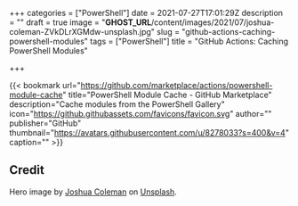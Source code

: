 +++
categories = ["PowerShell"]
date = 2021-07-27T17:01:29Z
description = ""
draft = true
image = "__GHOST_URL__/content/images/2021/07/joshua-coleman-ZVkDLrXGMdw-unsplash.jpg"
slug = "github-actions-caching-powershell-modules"
tags = ["PowerShell"]
title = "GitHub Actions: Caching PowerShell Modules"

+++




{{< bookmark url="https://github.com/marketplace/actions/powershell-module-cache" title="PowerShell Module Cache - GitHub Marketplace" description="Cache modules from the PowerShell Gallery" icon="https://github.githubassets.com/favicons/favicon.svg" author="" publisher="GitHub" thumbnail="https://avatars.githubusercontent.com/u/8278033?s=400&v=4" caption="" >}}



## Credit

Hero image by [Joshua Coleman](https://unsplash.com/@joshstyle?utm_source=unsplash&utm_medium=referral&utm_content=creditCopyText) on [Unsplash](https://unsplash.com/?utm_source=unsplash&utm_medium=referral&utm_content=creditCopyText).

